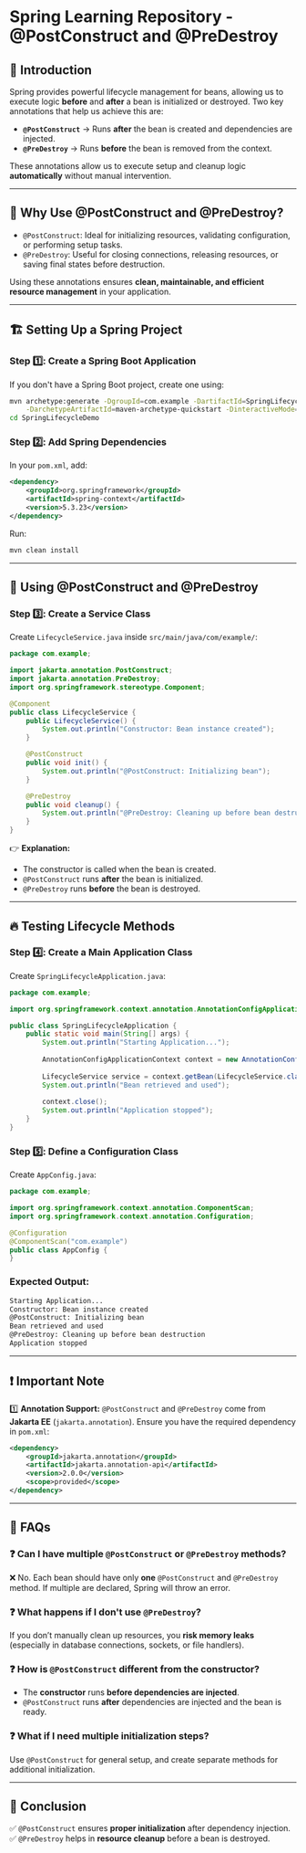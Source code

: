 # Spring Learning Repository - @PostConstruct and @PreDestroy

## 🌱 Introduction

Spring provides powerful lifecycle management for beans, allowing us to execute logic **before** and **after** a bean is initialized or destroyed. Two key annotations that help us achieve this are:

- **`@PostConstruct`** → Runs **after** the bean is created and dependencies are injected.
- **`@PreDestroy`** → Runs **before** the bean is removed from the context.

These annotations allow us to execute setup and cleanup logic **automatically** without manual intervention.

---
## 🎯 Why Use @PostConstruct and @PreDestroy?

- `@PostConstruct`: Ideal for initializing resources, validating configuration, or performing setup tasks.
- `@PreDestroy`: Useful for closing connections, releasing resources, or saving final states before destruction.

Using these annotations ensures **clean, maintainable, and efficient resource management** in your application.

---
## 🏗️ Setting Up a Spring Project

### Step 1️⃣: Create a Spring Boot Application
If you don't have a Spring Boot project, create one using:
```sh
mvn archetype:generate -DgroupId=com.example -DartifactId=SpringLifecycleDemo \
    -DarchetypeArtifactId=maven-archetype-quickstart -DinteractiveMode=false
cd SpringLifecycleDemo
```

### Step 2️⃣: Add Spring Dependencies
In your `pom.xml`, add:
```xml
<dependency>
    <groupId>org.springframework</groupId>
    <artifactId>spring-context</artifactId>
    <version>5.3.23</version>
</dependency>
```

Run:
```sh
mvn clean install
```

---
## 🔹 Using @PostConstruct and @PreDestroy

### Step 3️⃣: Create a Service Class
Create `LifecycleService.java` inside `src/main/java/com/example/`:
```java
package com.example;

import jakarta.annotation.PostConstruct;
import jakarta.annotation.PreDestroy;
import org.springframework.stereotype.Component;

@Component
public class LifecycleService {
    public LifecycleService() {
        System.out.println("Constructor: Bean instance created");
    }

    @PostConstruct
    public void init() {
        System.out.println("@PostConstruct: Initializing bean");
    }

    @PreDestroy
    public void cleanup() {
        System.out.println("@PreDestroy: Cleaning up before bean destruction");
    }
}
```

👉 **Explanation:**
- The constructor is called when the bean is created.
- `@PostConstruct` runs **after** the bean is initialized.
- `@PreDestroy` runs **before** the bean is destroyed.

---
## 🔥 Testing Lifecycle Methods

### Step 4️⃣: Create a Main Application Class
Create `SpringLifecycleApplication.java`:
```java
package com.example;

import org.springframework.context.annotation.AnnotationConfigApplicationContext;

public class SpringLifecycleApplication {
    public static void main(String[] args) {
        System.out.println("Starting Application...");
        
        AnnotationConfigApplicationContext context = new AnnotationConfigApplicationContext(AppConfig.class);
        
        LifecycleService service = context.getBean(LifecycleService.class);
        System.out.println("Bean retrieved and used");
        
        context.close();
        System.out.println("Application stopped");
    }
}
```

### Step 5️⃣: Define a Configuration Class
Create `AppConfig.java`:
```java
package com.example;

import org.springframework.context.annotation.ComponentScan;
import org.springframework.context.annotation.Configuration;

@Configuration
@ComponentScan("com.example")
public class AppConfig {
}
```

### Expected Output:
```sh
Starting Application...
Constructor: Bean instance created
@PostConstruct: Initializing bean
Bean retrieved and used
@PreDestroy: Cleaning up before bean destruction
Application stopped
```

---
## ❗ Important Note

1️⃣ **Annotation Support:** `@PostConstruct` and `@PreDestroy` come from **Jakarta EE** (`jakarta.annotation`). Ensure you have the required dependency in `pom.xml`:
```xml
<dependency>
    <groupId>jakarta.annotation</groupId>
    <artifactId>jakarta.annotation-api</artifactId>
    <version>2.0.0</version>
    <scope>provided</scope>
</dependency>
```



---
## 🧐 FAQs

### ❓ Can I have multiple `@PostConstruct` or `@PreDestroy` methods?
❌ No. Each bean should have only **one** `@PostConstruct` and `@PreDestroy` method. If multiple are declared, Spring will throw an error.

### ❓ What happens if I don't use `@PreDestroy`?
If you don’t manually clean up resources, you **risk memory leaks** (especially in database connections, sockets, or file handlers).

### ❓ How is `@PostConstruct` different from the constructor?
- The **constructor** runs **before dependencies are injected**.
- `@PostConstruct` runs **after** dependencies are injected and the bean is ready.

### ❓ What if I need multiple initialization steps?
Use `@PostConstruct` for general setup, and create separate methods for additional initialization.

---
## 🎯 Conclusion

✅ `@PostConstruct` ensures **proper initialization** after dependency injection.
✅ `@PreDestroy` helps in **resource cleanup** before a bean is destroyed.




